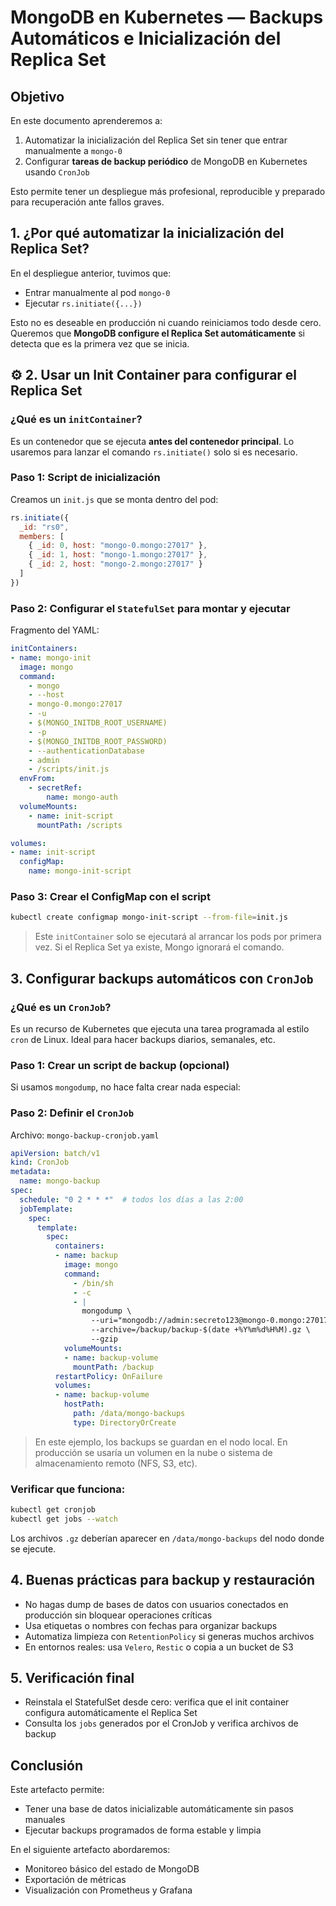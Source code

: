 # MongoDB en Kubernetes — Backups Automáticos e Inicialización del Replica Set

##  Objetivo

En este documento aprenderemos a:

1. Automatizar la inicialización del Replica Set sin tener que entrar manualmente a `mongo-0`
2. Configurar **tareas de backup periódico** de MongoDB en Kubernetes usando `CronJob`

Esto permite tener un despliegue más profesional, reproducible y preparado para recuperación ante fallos graves.



##  1. ¿Por qué automatizar la inicialización del Replica Set?

En el despliegue anterior, tuvimos que:

* Entrar manualmente al pod `mongo-0`
* Ejecutar `rs.initiate({...})`

Esto no es deseable en producción ni cuando reiniciamos todo desde cero. Queremos que **MongoDB configure el Replica Set automáticamente** si detecta que es la primera vez que se inicia.



## ⚙️ 2. Usar un Init Container para configurar el Replica Set

### ¿Qué es un `initContainer`?

Es un contenedor que se ejecuta **antes del contenedor principal**. Lo usaremos para lanzar el comando `rs.initiate()` solo si es necesario.

### Paso 1: Script de inicialización

Creamos un `init.js` que se monta dentro del pod:

```js
rs.initiate({
  _id: "rs0",
  members: [
    { _id: 0, host: "mongo-0.mongo:27017" },
    { _id: 1, host: "mongo-1.mongo:27017" },
    { _id: 2, host: "mongo-2.mongo:27017" }
  ]
})
```

### Paso 2: Configurar el `StatefulSet` para montar y ejecutar

Fragmento del YAML:

```yaml
initContainers:
- name: mongo-init
  image: mongo
  command:
    - mongo
    - --host
    - mongo-0.mongo:27017
    - -u
    - $(MONGO_INITDB_ROOT_USERNAME)
    - -p
    - $(MONGO_INITDB_ROOT_PASSWORD)
    - --authenticationDatabase
    - admin
    - /scripts/init.js
  envFrom:
    - secretRef:
        name: mongo-auth
  volumeMounts:
    - name: init-script
      mountPath: /scripts

volumes:
- name: init-script
  configMap:
    name: mongo-init-script
```

### Paso 3: Crear el ConfigMap con el script

```bash
kubectl create configmap mongo-init-script --from-file=init.js
```

> Este `initContainer` solo se ejecutará al arrancar los pods por primera vez. Si el Replica Set ya existe, Mongo ignorará el comando.



##  3. Configurar backups automáticos con `CronJob`

### ¿Qué es un `CronJob`?

Es un recurso de Kubernetes que ejecuta una tarea programada al estilo `cron` de Linux. Ideal para hacer backups diarios, semanales, etc.

### Paso 1: Crear un script de backup (opcional)

Si usamos `mongodump`, no hace falta crear nada especial:

### Paso 2: Definir el `CronJob`

Archivo: `mongo-backup-cronjob.yaml`

```yaml
apiVersion: batch/v1
kind: CronJob
metadata:
  name: mongo-backup
spec:
  schedule: "0 2 * * *"  # todos los días a las 2:00
  jobTemplate:
    spec:
      template:
        spec:
          containers:
          - name: backup
            image: mongo
            command:
              - /bin/sh
              - -c
              - |
                mongodump \
                  --uri="mongodb://admin:secreto123@mongo-0.mongo:27017/?replicaSet=rs0" \
                  --archive=/backup/backup-$(date +%Y%m%d%H%M).gz \
                  --gzip
            volumeMounts:
            - name: backup-volume
              mountPath: /backup
          restartPolicy: OnFailure
          volumes:
          - name: backup-volume
            hostPath:
              path: /data/mongo-backups
              type: DirectoryOrCreate
```

> En este ejemplo, los backups se guardan en el nodo local. En producción se usaría un volumen en la nube o sistema de almacenamiento remoto (NFS, S3, etc).

### Verificar que funciona:

```bash
kubectl get cronjob
kubectl get jobs --watch
```

Los archivos `.gz` deberían aparecer en `/data/mongo-backups` del nodo donde se ejecute.



##  4. Buenas prácticas para backup y restauración

* No hagas dump de bases de datos con usuarios conectados en producción sin bloquear operaciones críticas
* Usa etiquetas o nombres con fechas para organizar backups
* Automatiza limpieza con `RetentionPolicy` si generas muchos archivos
* En entornos reales: usa `Velero`, `Restic` o copia a un bucket de S3



##  5. Verificación final

* Reinstala el StatefulSet desde cero: verifica que el init container configura automáticamente el Replica Set
* Consulta los `jobs` generados por el CronJob y verifica archivos de backup



##  Conclusión

Este artefacto permite:

* Tener una base de datos inicializable automáticamente sin pasos manuales
* Ejecutar backups programados de forma estable y limpia

En el siguiente artefacto abordaremos:

* Monitoreo básico del estado de MongoDB
* Exportación de métricas
* Visualización con Prometheus y Grafana
